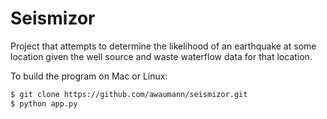 # Seismizor

Project that attempts to determine the likelihood of an earthquake at some location given the well source and waste waterflow data for that location.

To build the program on Mac or Linux:

```bash
$ git clone https://github.com/awaumann/seismizor.git
$ python app.py 
```

